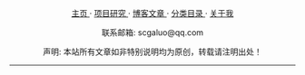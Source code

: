 <link rel="stylesheet" href="stylesheets/markdownpad-github.css" type="text/css" />
<div id="header"><center>
    <p class="header_titleline">
    <a href="index.html" target="_self" title="主页">主页  </a>&middot;
    <a href="Projects.html" target="_self" title="项目研究">项目研究  </a>&middot;
    <a href="Archives.html" target="_self" title="博客文章">博客文章  </a>&middot;
    <a href="Categories.html" target="_self" title="分类目录">分类目录 </a>&middot;
    <a href="About_Me.html" target="_self" title="关于我">关于我  </a>
    </p>
</center></div>
<div id="footer"><center>
    <p class="footer_subline">联系邮箱: scgaluo@qq.com</p>
    <p class="footer_subline">声明: 本站所有文章如非特别说明均为原创，转载请注明出处！
<script type="text/javascript">var cnzz_protocol = (("https:" == document.location.protocol) ? " https://" : " http://");document.write(unescape("%3Cspan id='cnzz_stat_icon_1255791187'%3E%3C/span%3E%3Cscript src='" + cnzz_protocol + "s95.cnzz.com/z_stat.php%3Fid%3D1255791187%26show%3Dpic' type='text/javascript'%3E%3C/script%3E"));</script>
</center></div>
<hr />
